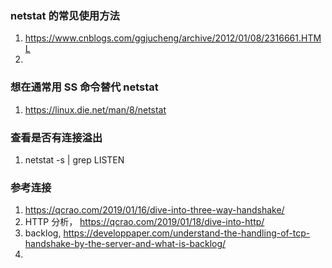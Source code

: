 ### netstat 的常见使用方法
1. https://www.cnblogs.com/ggjucheng/archive/2012/01/08/2316661.HTML 
2. 


### 想在通常用 SS 命令替代 netstat 
1. https://linux.die.net/man/8/netstat


### 查看是否有连接溢出
1. netstat -s | grep LISTEN



### 参考连接
1. https://qcrao.com/2019/01/16/dive-into-three-way-handshake/
2. HTTP 分析， https://qcrao.com/2019/01/18/dive-into-http/
3. backlog, https://developpaper.com/understand-the-handling-of-tcp-handshake-by-the-server-and-what-is-backlog/
4. 